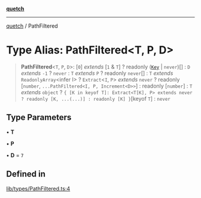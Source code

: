 [**quetch**](../README.md)

***

[quetch](../README.md) / PathFiltered

# Type Alias: PathFiltered\<T, P, D\>

> **PathFiltered**\<`T`, `P`, `D`\>: [`0`] *extends* [`1` & `T`] ? readonly ([`Key`](Key.md) \| `never`)[] : `D` *extends* `-1` ? `never` : `T` *extends* `P` ? readonly `never`[] : `T` *extends* `ReadonlyArray`\<infer I\> ? `Extract`\<`I`, `P`\> *extends* `never` ? readonly [`number`, `...PathFiltered<I, P, Increment<D>>`] : readonly [`number`] : `T` *extends* `object` ? `{ [K in keyof T]: Extract<T[K], P> extends never ? readonly [K, ...(...)] : readonly [K] }`\[keyof `T`\] : `never`

## Type Parameters

• **T**

• **P**

• **D** = `7`

## Defined in

[lib/types/PathFiltered.ts:4](https://github.com/nevoland/quetch/blob/d3c3874b3b683738adb5be9e083a7d95e2758c83/lib/types/PathFiltered.ts#L4)

